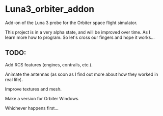 # Luna3_orbiter_addon
Add-on of the Luna 3 probe for the Orbiter space flight simulator.


This project is in a very alpha state, and will be improved over time. As I learn more how to program. So let's cross our fingers and hope it works...

## TODO:

Add RCS features (engines, contrails, etc.).


Animate the antennas (as soon as I find out more about how they worked in real life).


Improve textures and mesh.


Make a version for Orbiter Windows.


Whichever happens first...
